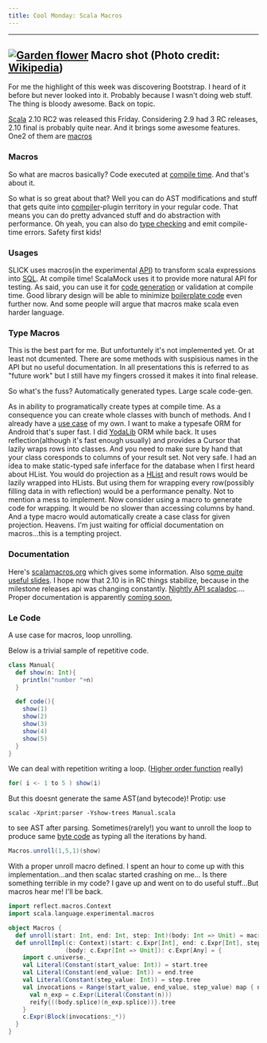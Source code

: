 ```yaml
---
title: Cool Monday: Scala Macros
---
```


  ----------------------
  [![Garden flower](http://upload.wikimedia.org/wikipedia/commons/thumb/b/b6/Garden_flower_.jpg/300px-Garden_flower_.jpg)](http://commons.wikipedia.org/wiki/File%3AGarden_flower_.jpg)
  Macro shot (Photo credit: [Wikipedia](http://commons.wikipedia.org/wiki/File%3AGarden_flower_.jpg))
  ----------------------

For me the highlight of this week was discovering Bootstrap. I heard of
it before but never looked into it. Probably because I wasn't doing web
stuff. The thing is bloody awesome. Back on topic.

[Scala](http://www.scala-lang.org/ "Scala (programming language)") 2.10
RC2 was released this Friday. Considering 2.9 had 3 RC releases, 2.10
final is probably quite near. And it brings some awesome features. One2
of them are
[macros](http://en.wikipedia.org/wiki/Macro_%28computer_science%29 "Macro (computer science)")


### Macros

So what are macros basically? Code executed at [compile
time](http://en.wikipedia.org/wiki/Compile_time "Compile time"). And
that's about it. 

So what is so great about that? Well you can do AST modifications and
stuff that gets quite into
[compiler](http://en.wikipedia.org/wiki/Compiler "Compiler")-plugin
territory in your regular code. That means you can do pretty advanced
stuff and do abstraction with performance. Oh yeah, you can also do
[type checking](http://en.wikipedia.org/wiki/Type_system "Type system")
and emit compile-time errors. Safety first kids!

### Usages

SLICK uses macros(in the experimental
[API](http://en.wikipedia.org/wiki/Application_programming_interface "Application programming interface"))
to transform scala expressions into
[SQL](http://www.iso.org/iso/catalogue_detail.htm?csnumber=45498 "SQL").
At compile time! ScalaMock uses it to provide more natural API for
testing. As said, you can use it for [code
generation](http://en.wikipedia.org/wiki/Code_generation_%28compiler%29 "Code generation (compiler)")
or validation at compile time. Good library design will be able to
minimize [boilerplate
code](http://en.wikipedia.org/wiki/Boilerplate_code "Boilerplate code")
even further now. And some people will argue that macros make scala even
harder language.

### Type Macros

This is the best part for me. But unfortuntely it's not implemented yet.
Or at least not dcumented. There are some methods with suspisious names
in the API but no useful documentation. In all presentations this is
referred to as "future work" but I still have my fingers crossed it
makes it into final release.

So what's the fuss? Automatically generated types. Large scale code-gen. 

As in ability to programatically create types at compile time. As a
consequence you can create whole classes with bunch of methods. And I
already have a [use
case](http://en.wikipedia.org/wiki/Use_case "Use case") of my own. I
want to make a typesafe ORM for Android that's super fast. I did
[YodaLib](https://github.com/edofic/YodaLib) ORM while back. It uses
reflection(although it's fast enough usually) and provides a Cursor that
lazily wraps rows into classes. And you need to make sure by hand that
your class coresponds to columns of your result set. Not very safe. I
had an idea to make static-typed safe inferface for the database when I
first heard about HList. You would do projection as a
[HList](/posts/2012-10-29-hlist-shapeless.html) and
result rows would be lazily wrapped into HLists. But using them for
wrapping every row(possibly filling data in with reflection) would be a
performance penalty. Not to mention a mess to implement. Now consider
using a macro to generate code for wrapping. It would be no slower than
accessing columns by hand. And a type macro would automatically create a
case class for given projection. Heavens. I'm just waiting for official
documentation on macros...this is a tempting project.


### Documentation

Here's [scalamacros.org](http://scalamacros.org/) which gives some
information. Also s[ome quite useful
slides](http://scalamacros.org/talks/2012-04-28-MetaprogrammingInScala210.pdf).
I hope now that 2.10 is in RC things stabilize, because in the milestone
releases api was changing constantly. [Nightly API
scaladoc](http://www.scala-lang.org/archives/downloads/distrib/files/nightly/docs/library/index.html)....
Proper documentation is apparently [coming
soon](http://docs.scala-lang.org/sips/pending/self-cleaning-macros.html),


### Le Code

A use case for macros, loop unrolling.

Below is a trivial sample of repetitive code.
```scala
class Manual{
  def show(n: Int){
    println("number "+n)
  }

  def code(){
    show(1)
    show(2)
    show(3)
    show(4)
    show(5)
  }
}
```

We can deal with repetition writing a loop. ([Higher order
function](http://en.wikipedia.org/wiki/Higher-order_function "Higher-order function")
really)
```scala
for( i <- 1 to 5 ) show(i)
```
But this doesnt generate the same AST(and bytecode)!
Protip: use 

    scalac -Xprint:parser -Yshow-trees Manual.scala

to see AST after parsing.
Sometimes(rarely!) you want to unroll the loop to produce same [byte
code](http://en.wikipedia.org/wiki/Bytecode "Bytecode") as typing all
the iterations by hand.
```scala
Macros.unroll(1,5,1)(show)
```

With a proper unroll macro defined. I spent an hour to come up with this
implementation...and then scalac started crashing on me... Is there
something terrible in my code?
I gave up and went on to do useful stuff...But macros hear me! I'll be
back. 
```scala
import reflect.macros.Context
import scala.language.experimental.macros

object Macros {
  def unroll(start: Int, end: Int, step: Int)(body: Int => Unit) = macro unrollImpl
  def unrollImpl(c: Context)(start: c.Expr[Int], end: c.Expr[Int], step: c.Expr[Int])
                (body: c.Expr[Int => Unit]): c.Expr[Any] = {
    import c.universe._
    val Literal(Constant(start_value: Int)) = start.tree
    val Literal(Constant(end_value: Int)) = end.tree
    val Literal(Constant(step_value: Int)) = step.tree
    val invocations = Range(start_value, end_value, step_value) map { n =>
      val n_exp = c.Expr(Literal(Constant(n)))
      reify{((body.splice)(n_exp.splice))}.tree
    }    
    c.Expr(Block(invocations:_*))
  }
}
```
